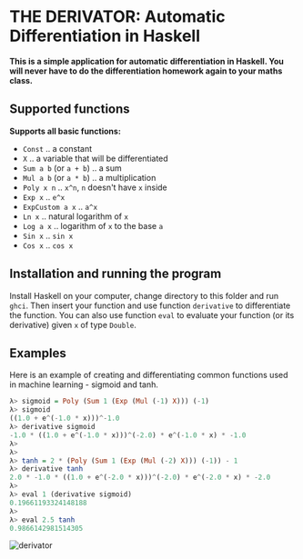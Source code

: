 # THE DERIVATOR: Automatic Differentiation in Haskell

**This is a simple application for automatic differentiation in Haskell. You will never have to do the differentiation homework again to your maths class.**

## Supported functions

**Supports all basic functions:**
  - `Const`                .. a constant
  - `X`                    .. a variable that will be differentiated
  - `Sum a b` (or `a + b`) .. a sum
  - `Mul a b` (or `a * b`) .. a multiplication
  - `Poly x n`             .. `x^n`, `n` doesn't have `x` inside
  - `Exp x`                .. `e^x`
  - `ExpCustom a x`        .. `a^x`
  - `Ln x`                 .. natural logarithm of `x`
  - `Log a x`              .. logarithm of `x` to the base `a`
  - `Sin x`                .. `sin x`
  - `Cos x`                .. `cos x`

## Installation and running the program

Install Haskell on your computer, change directory to this folder and run `ghci`.
Then insert your function and use function `derivative` to differentiate the
function. You can also use function `eval` to evaluate your function (or
its derivative) given `x` of type `Double`.

## Examples

Here is an example of creating and differentiating common functions used
in machine learning - sigmoid and tanh.

```Haskell
λ> sigmoid = Poly (Sum 1 (Exp (Mul (-1) X))) (-1)
λ> sigmoid
((1.0 + e^(-1.0 * x)))^-1.0
λ> derivative sigmoid
-1.0 * ((1.0 + e^(-1.0 * x)))^(-2.0) * e^(-1.0 * x) * -1.0
λ> 
λ> 
λ> tanh = 2 * (Poly (Sum 1 (Exp (Mul (-2) X))) (-1)) - 1
λ> derivative tanh
2.0 * -1.0 * ((1.0 + e^(-2.0 * x)))^(-2.0) * e^(-2.0 * x) * -2.0
λ> 
λ> eval 1 (derivative sigmoid)
0.19661193324148188
λ> 
λ> eval 2.5 tanh
0.9866142981514305
```

![derivator](https://static01.nyt.com/images/2020/08/10/arts/31comfort-terminator4/31comfort-terminator4-facebookJumbo.jpg)
